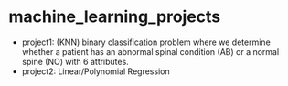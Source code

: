 # machine_learning_projects
- project1: (KNN) binary classification problem where we determine whether a patient has an abnormal spinal condition (AB) or a normal spine (NO) with 6 attributes. 
- project2: Linear/Polynomial Regression
